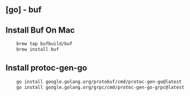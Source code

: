 ## [go] - buf

## Install Buf On Mac
```bash
	brew tap bufbuild/buf
	brew install buf

```

## Install protoc-gen-go
```bash
	go install google.golang.org/protobuf/cmd/protoc-gen-go@latest
	go install google.golang.org/grpc/cmd/protoc-gen-go-grpc@latest

```